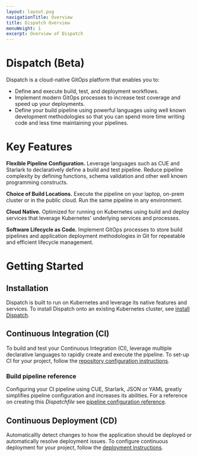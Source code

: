 ```yaml
---
layout: layout.pug
navigationTitle: Overview
title: Dispatch Overview
menuWeight: 1
excerpt: Overview of Dispatch
---
```

# Dispatch (Beta)

Dispatch is a cloud-native GitOps platform that enables you to:

* Define and execute build, test, and deployment workflows. 
* Implement modern GitOps processes to increase test coverage and speed up your deployments.
* Define your build pipeline using powerful languages using well known development methodologies so that you can spend more time writing code and less time maintaining your pipelines.

# Key Features 

**Flexible Pipeline Configuration.**  Leverage languages such as CUE and Starlark to declaratively define a build and test pipeline. Reduce pipeline complexity by defining functions, schema validation and other well known programming constructs.

**Choice of Build Locations.** Execute the pipeline on your laptop, on-prem cluster or in the public cloud. Run the same pipeline in any environment.

**Cloud Native.** Optimized for running on Kubernetes using build and deploy services that leverage Kubernetes' underlying services and processes.

**Software Lifecycle as Code.**  Implement GitOps processes to store build pipelines and application deployment methodologies in Git for repeatable and efficient lifecycle management.

# Getting Started 

## Installation

Dispatch is built to run on Kubernetes and leverage its native features and services. To install Dispatch onto an existing Kubernetes cluster, see [install Dispatch](./install.md).

## Continuous Integration (CI)

To build and test your Continuous Integration (CI), leverage multiple declarative languages to rapidly create and execute the pipeline. To set-up CI for your project, follow the [repository configuration instructions](./repo-setup.md).

### Build pipeline reference

Configuring your CI pipeline using CUE, Starlark, JSON or YAML greatly simplifies pipeline configuration and increases its abilities. For a reference on creating this *Dispatchfile* see [pipeline configuration reference](./pipeline-configuration.md).

## Continuous Deployment (CD)

Automaticallly detect changes to how the application should be deployed or automatically resolve deployment issues. To configure continuous deployment for your project, follow the [deployment instructions](./deployment.md).
